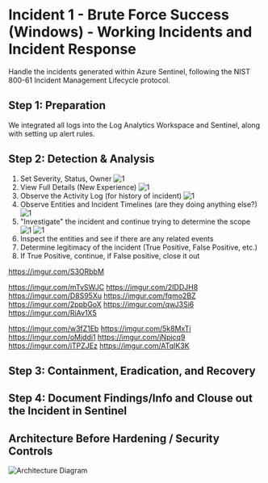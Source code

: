 # Incident 1 - Brute Force Success (Windows) - Working Incidents and Incident Response

Handle the incidents generated within Azure Sentinel, following the NIST 800-61 Incident Management Lifecycle protocol.

<h2>Step 1: Preparation</h2>
We integrated all logs into the Log Analytics Workspace and Sentinel, along with setting up alert rules.

<h2>Step 2: Detection & Analysis</h2>

1. Set Severity, Status, Owner
![1](https://imgur.com/w3fZ1Eb.jpg)
2. View Full Details (New Experience)
![1](https://imgur.com/5k8MxTi.jpg)
3. Observe the Activity Log (for history of incident)
![1](https://imgur.com/oMjddi1.jpg)
4. Observe Entities and Incident Timelines (are they doing anything else?)
![1](https://imgur.com/jNpjcq9.jpg)
5. "Investigate" the incident and continue trying to determine the scope
![1](https://imgur.com/iTPZJEz.jpg)
![1](https://imgur.com/ATqIK3K.jpg)
11. Inspect the entities and see if there are any related events
12. Determine legitimacy of the incident (True Positive, False Positive, etc.)
13. If True Positive, continue, if False positive, close it out



https://imgur.com/S3ORbbM

https://imgur.com/mTvSWJC
https://imgur.com/2IDDJH8
https://imgur.com/D8S95Xu
https://imgur.com/fqmo2BZ
https://imgur.com/2ppbGoX
https://imgur.com/qwJ3Si6
https://imgur.com/RiAv1X5



https://imgur.com/w3fZ1Eb
https://imgur.com/5k8MxTi
https://imgur.com/oMjddi1
https://imgur.com/jNpjcq9
https://imgur.com/iTPZJEz
https://imgur.com/ATqIK3K





<h2>Step 3: Containment, Eradication, and Recovery</h2>

<h2>Step 4: Document Findings/Info and Clouse out the Incident in Sentinel</h2>

## Architecture Before Hardening / Security Controls
![Architecture Diagram](https://imgur.com/ypJkZ7U.jpg)
